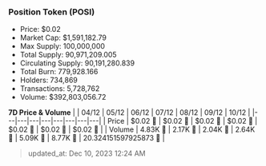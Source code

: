 
  ### Position Token (POSI)
  - Price: $0.02
  - Market Cap: $1,591,182.79
  - Max Supply: 100,000,000
  - Total Supply: 90,971,209.005
  - Circulating Supply: 90,191,280.839
  - Total Burn: 779,928.166
  - Holders: 734,869
  - Transactions: 5,728,762
  - Volume: $392,803,056.72

  **7D Price & Volume**
  | | 04&#x2F;12 | 05&#x2F;12 | 06&#x2F;12 | 07&#x2F;12 | 08&#x2F;12 | 09&#x2F;12 | 10&#x2F;12 |
  |---|---|---|---|---|---|---|---|
  | Price | $0.02 🔻 | $0.02 🔻 | $0.02 🔻 | $0.02 🔻 | $0.02 🔻 | $0.02 🚀 | $0.02 🔻 |
  | Volume | 4.83K 🚀 | 2.17K 🔻 | 2.04K 🔻 | 2.64K 🚀 | 5.09K 🚀 | 8.77K 🚀 | 20.324151597925873 🔻 |

  > updated_at: Dec 10, 2023 12:24 AM
